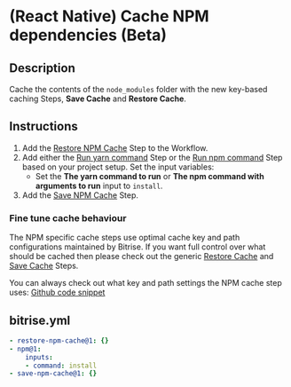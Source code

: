 # (React Native) Cache NPM dependencies (Beta)

## Description

Cache the contents of the `node_modules` folder with the new key-based caching Steps, **Save Cache** and **Restore Cache**.

## Instructions

1. Add the [Restore NPM Cache](https://github.com/bitrise-steplib/bitrise-step-restore-npm-cache) Step to the Workflow.
1. Add either the [Run yarn command](https://www.bitrise.io/integrations/steps/yarn) Step or the [Run npm command](https://github.com/bitrise-steplib/steps-npm) Step based on your project setup. Set the input variables:
    - Set the **The yarn command to run** or **The npm command with arguments to run** input to `install`.
1. Add the [Save NPM Cache](https://github.com/bitrise-steplib/bitrise-step-save-npm-cache) Step.

### Fine tune cache behaviour

The NPM specific cache steps use optimal cache key and path configurations maintained by Bitrise. If you want full control over what should be cached then please check out the generic [Restore Cache](https://github.com/bitrise-steplib/bitrise-step-restore-cache) and [Save Cache](https://github.com/bitrise-steplib/bitrise-step-save-cache) Steps.

You can always check out what key and path settings the NPM cache step uses:
[Github code snippet](https://github.com/bitrise-steplib/bitrise-step-save-npm-cache/blob/main/step/step.go#L13-L25)

## bitrise.yml

```yaml
- restore-npm-cache@1: {}
- npm@1:
    inputs:
    - command: install
- save-npm-cache@1: {}
```
